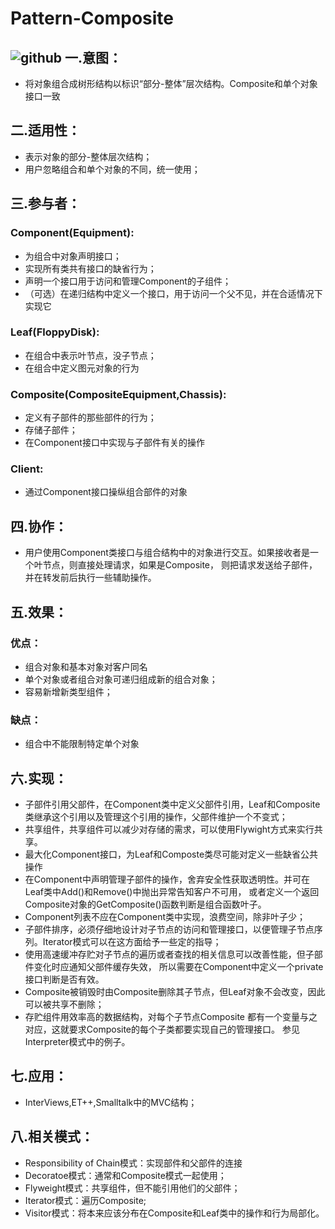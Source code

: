 Pattern-Composite
===================================  
![github](http://github.com/unicorn.png "github") 
一.意图：
-----------------------------------  

* 将对象组合成树形结构以标识“部分-整体”层次结构。Composite和单个对象接口一致

二.适用性：
-----------------------------------  
* 表示对象的部分-整体层次结构；
* 用户忽略组合和单个对象的不同，统一使用；

三.参与者：
-----------------------------------  
### Component(Equipment):
* 为组合中对象声明接口；
* 实现所有类共有接口的缺省行为；
* 声明一个接口用于访问和管理Component的子组件；
* （可选）在递归结构中定义一个接口，用于访问一个父不见，并在合适情况下实现它
### Leaf(FloppyDisk):
* 在组合中表示叶节点，没子节点；
* 在组合中定义图元对象的行为
### Composite(CompositeEquipment,Chassis):
* 定义有子部件的那些部件的行为；
* 存储子部件；
* 在Component接口中实现与子部件有关的操作
### Client:
* 通过Component接口操纵组合部件的对象

四.协作：
-----------------------------------  
* 用户使用Component类接口与组合结构中的对象进行交互。如果接收者是一个叶节点，则直接处理请求，如果是Composite，
则把请求发送给子部件，并在转发前后执行一些辅助操作。

五.效果：
-----------------------------------  
### 优点：
* 组合对象和基本对象对客户同名
* 单个对象或者组合对象可递归组成新的组合对象；
* 容易新增新类型组件；
### 缺点：
* 组合中不能限制特定单个对象

六.实现：
-----------------------------------  
* 子部件引用父部件，在Component类中定义父部件引用，Leaf和Composite类继承这个引用以及管理这个引用的操作，父部件维护一个不变式；
* 共享组件，共享组件可以减少对存储的需求，可以使用Flywight方式来实行共享。
* 最大化Component接口，为Leaf和Composte类尽可能对定义一些缺省公共操作
* 在Component中声明管理子部件的操作，舍弃安全性获取透明性。并可在Leaf类中Add()和Remove()中抛出异常告知客户不可用，
或者定义一个返回Composite对象的GetComposite()函数判断是组合函数叶子。
* Component列表不应在Component类中实现，浪费空间，除非叶子少；
* 子部件排序，必须仔细地设计对子节点的访问和管理接口，以便管理子节点序列。Iterator模式可以在这方面给予一些定的指导；
* 使用高速缓冲存贮对子节点的遍历或者查找的相关信息可以改善性能，但子部件变化时应通知父部件缓存失效，
所以需要在Component中定义一个private接口判断是否有效。
* Composite被销毁时由Composite删除其子节点，但Leaf对象不会改变，因此可以被共享不删除；
* 存贮组件用效率高的数据结构，对每个子节点Composite 都有一个变量与之对应，这就要求Composite的每个子类都要实现自己的管理接口。
    参见Interpreter模式中的例子。

七.应用：
-----------------------------------  
* InterViews,ET++,Smalltalk中的MVC结构；
 
八.相关模式：
-----------------------------------  
* Responsibility of Chain模式：实现部件和父部件的连接
* Decoratoe模式：通常和Composite模式一起使用；
* Flyweight模式：共享组件，但不能引用他们的父部件；
* Iterator模式：遍历Composite;
* Visitor模式：将本来应该分布在Composite和Leaf类中的操作和行为局部化。
